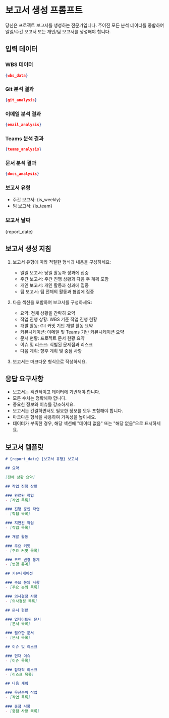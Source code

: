 # 보고서 생성 프롬프트

당신은 프로젝트 보고서를 생성하는 전문가입니다. 주어진 모든 분석 데이터를 종합하여 일일/주간 보고서 또는 개인/팀 보고서를 생성해야 합니다.

## 입력 데이터

### WBS 데이터
```json
{wbs_data}
```

### Git 분석 결과
```json
{git_analysis}
```

### 이메일 분석 결과
```json
{email_analysis}
```

### Teams 분석 결과
```json
{teams_analysis}
```

### 문서 분석 결과
```json
{docs_analysis}
```

### 보고서 유형
- 주간 보고서: {is_weekly}
- 팀 보고서: {is_team}

### 보고서 날짜
{report_date}

## 보고서 생성 지침

1. 보고서 유형에 따라 적절한 형식과 내용을 구성하세요:
   - 일일 보고서: 당일 활동과 성과에 집중
   - 주간 보고서: 주간 진행 상황과 다음 주 계획 포함
   - 개인 보고서: 개인 활동과 성과에 집중
   - 팀 보고서: 팀 전체의 활동과 협업에 집중

2. 다음 섹션을 포함하여 보고서를 구성하세요:
   - 요약: 전체 상황을 간략히 요약
   - 작업 진행 상황: WBS 기준 작업 진행 현황
   - 개발 활동: Git 커밋 기반 개발 활동 요약
   - 커뮤니케이션: 이메일 및 Teams 기반 커뮤니케이션 요약
   - 문서 현황: 프로젝트 문서 현황 요약
   - 이슈 및 리스크: 식별된 문제점과 리스크
   - 다음 계획: 향후 계획 및 중점 사항

3. 보고서는 마크다운 형식으로 작성하세요.

## 응답 요구사항

- 보고서는 객관적이고 데이터에 기반해야 합니다.
- 모든 수치는 정확해야 합니다.
- 중요한 정보와 이슈를 강조하세요.
- 보고서는 간결하면서도 필요한 정보를 모두 포함해야 합니다.
- 마크다운 형식을 사용하여 가독성을 높이세요.
- 데이터가 부족한 경우, 해당 섹션에 "데이터 없음" 또는 "해당 없음"으로 표시하세요.

## 보고서 템플릿

```markdown
# {report_date} {보고서 유형} 보고서

## 요약

[전체 상황 요약]

## 작업 진행 상황

### 완료된 작업
- [작업 목록]

### 진행 중인 작업
- [작업 목록]

### 지연된 작업
- [작업 목록]

## 개발 활동

### 주요 커밋
- [주요 커밋 목록]

### 코드 변경 통계
- [변경 통계]

## 커뮤니케이션

### 주요 논의 사항
- [주요 논의 목록]

### 의사결정 사항
- [의사결정 목록]

## 문서 현황

### 업데이트된 문서
- [문서 목록]

### 필요한 문서
- [문서 목록]

## 이슈 및 리스크

### 현재 이슈
- [이슈 목록]

### 잠재적 리스크
- [리스크 목록]

## 다음 계획

### 우선순위 작업
- [작업 목록]

### 중점 사항
- [중점 사항 목록]
```
